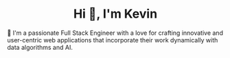 <h1 align="center">Hi 👋, I'm Kevin </h1>

<p align="left">

</p>

👋 I'm a passionate Full Stack Engineer with a love for crafting innovative and user-centric web applications that incorporate their work dynamically with data algorithms and AI.



